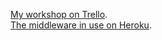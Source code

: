 [My workshop on Trello](https://trello.com/b/QSE6N27m/workshop-rack-maciej-kalisz).  
[The middleware in use on Heroku](https://protected-reaches-4267.herokuapp.com/).
